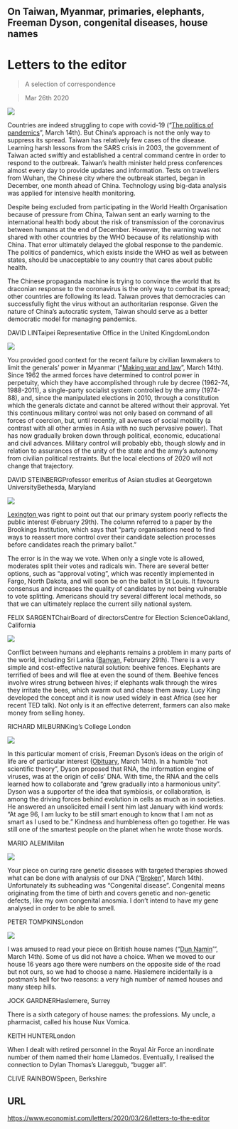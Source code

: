 ## On Taiwan, Myanmar, primaries, elephants, Freeman Dyson, congenital diseases, house names

# Letters to the editor

> A selection of correspondence

> Mar 26th 2020

![](./images/20200314_LDD001_0.jpg)

Countries are indeed struggling to cope with covid-19 (“[The politics of pandemics](https://www.economist.com//leaders/2020/03/12/the-politics-of-pandemics)”, March 14th). But China’s approach is not the only way to suppress its spread. Taiwan has relatively few cases of the disease. Learning harsh lessons from the SARS crisis in 2003, the government of Taiwan acted swiftly and established a central command centre in order to respond to the outbreak. Taiwan’s health minister held press conferences almost every day to provide updates and information. Tests on travellers from Wuhan, the Chinese city where the outbreak started, began in December, one month ahead of China. Technology using big-data analysis was applied for intensive health monitoring.

Despite being excluded from participating in the World Health Organisation because of pressure from China, Taiwan sent an early warning to the international health body about the risk of transmission of the coronavirus between humans at the end of December. However, the warning was not shared with other countries by the WHO because of its relationship with China. That error ultimately delayed the global response to the pandemic. The politics of pandemics, which exists inside the WHO as well as between states, should be unacceptable to any country that cares about public health.

The Chinese propaganda machine is trying to convince the world that its draconian response to the coronavirus is the only way to combat its spread; other countries are following its lead. Taiwan proves that democracies can successfully fight the virus without an authoritarian response. Given the nature of China’s autocratic system, Taiwan should serve as a better democratic model for managing pandemics.

DAVID LINTaipei Representative Office in the United KingdomLondon

![](./images/20200314_ASP003.jpg)

You provided good context for the recent failure by civilian lawmakers to limit the generals’ power in Myanmar (“[Making war and law](https://www.economist.com//asia/2020/03/12/myanmars-army-blocks-constitutional-reforms)”, March 14th). Since 1962 the armed forces have determined to control power in perpetuity, which they have accomplished through rule by decree (1962-74, 1988-2011), a single-party socialist system controlled by the army (1974-88), and, since the manipulated elections in 2010, through a constitution which the generals dictate and cannot be altered without their approval. Yet this continuous military control was not only based on command of all forces of coercion, but, until recently, all avenues of social mobility (a contrast with all other armies in Asia with no such pervasive power). That has now gradually broken down through political, economic, educational and civil advances. Military control will probably ebb, though slowly and in relation to assurances of the unity of the state and the army’s autonomy from civilian political restraints. But the local elections of 2020 will not change that trajectory.

DAVID STEINBERGProfessor emeritus of Asian studies at Georgetown UniversityBethesda, Maryland

![](./images/20200229_USD000.jpg)

[Lexington ](https://www.economist.com//united-states/2020/02/29/the-primary-problem)was right to point out that our primary system poorly reflects the public interest (February 29th). The column referred to a paper by the Brookings Institution, which says that “party organisations need to find ways to reassert more control over their candidate selection processes before candidates reach the primary ballot.”

The error is in the way we vote. When only a single vote is allowed, moderates split their votes and radicals win. There are several better options, such as “approval voting”, which was recently implemented in Fargo, North Dakota, and will soon be on the ballot in St Louis. It favours consensus and increases the quality of candidates by not being vulnerable to vote splitting. Americans should try several different local methods, so that we can ultimately replace the current silly national system.

FELIX SARGENTChairBoard of directorsCentre for Election ScienceOakland, California

![](./images/20200229_ASD001.jpg)

Conflict between humans and elephants remains a problem in many parts of the world, including Sri Lanka ([Banyan](https://www.economist.com//asia/2020/02/27/of-all-sri-lankas-conflicts-the-one-with-elephants-is-the-oldest), February 29th). There is a very simple and cost-effective natural solution: beehive fences. Elephants are terrified of bees and will flee at even the sound of them. Beehive fences involve wires strung between hives; if elephants walk through the wires they irritate the bees, which swarm out and chase them away. Lucy King developed the concept and it is now used widely in east Africa (see her recent TED talk). Not only is it an effective deterrent, farmers can also make money from selling honey.

RICHARD MILBURNKing’s College London

![](./images/20200314_OBP001.jpg)

In this particular moment of crisis, Freeman Dyson’s ideas on the origin of life are of particular interest ([Obituary](https://www.economist.com//obituary/2020/03/12/freeman-dyson-died-on-february-28th), March 14th). In a humble “not scientific theory”, Dyson proposed that RNA, the information engine of viruses, was at the origin of cells’ DNA. With time, the RNA and the cells learned how to collaborate and “grew gradually into a harmonious unity”. Dyson was a supporter of the idea that symbiosis, or collaboration, is among the driving forces behind evolution in cells as much as in societies. He answered an unsolicited email I sent him last January with kind words: “At age 96, I am lucky to be still smart enough to know that I am not as smart as I used to be.” Kindness and humbleness often go together. He was still one of the smartest people on the planet when he wrote those words.

MARIO ALEMIMilan

![](./images/20200314_TQD004.jpg)

Your piece on curing rare genetic diseases with targeted therapies showed what can be done with analysis of our DNA (“[Broken](https://www.economist.com//technology-quarterly/2020/03/12/congenital-diseases-reveal-a-lot-about-human-biology)”, March 14th). Unfortunately its subheading was “Congenital disease”. Congenital means originating from the time of birth and covers genetic and non-genetic defects, like my own congenital anosmia. I don’t intend to have my gene analysed in order to be able to smell.

PETER TOMPKINSLondon

![](./images/20200314_BRD002.jpg)

I was amused to read your piece on British house names (“[Dun Namin](https://www.economist.com//britain/2020/03/12/why-britons-house-names-reflect-their-class-anxieties)’”, March 14th). Some of us did not have a choice. When we moved to our house 16 years ago there were numbers on the opposite side of the road but not ours, so we had to choose a name. Haslemere incidentally is a postman’s hell for two reasons: a very high number of named houses and many steep hills.

JOCK GARDNERHaslemere, Surrey

There is a sixth category of house names: the professions. My uncle, a pharmacist, called his house Nux Vomica.

KEITH HUNTERLondon

When I dealt with retired personnel in the Royal Air Force an inordinate number of them named their home Llamedos. Eventually, I realised the connection to Dylan Thomas’s Llareggub, “bugger all”.

CLIVE RAINBOWSpeen, Berkshire

## URL

https://www.economist.com/letters/2020/03/26/letters-to-the-editor
